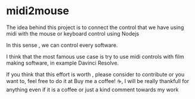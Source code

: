 # midi2mouse

The idea behind this project is to connect  the control that we have using midi with the mouse or keyboard control using Nodejs

In this sense , we can control every software.

I think that the most famous use case is try to use midi controls with film making software, in example Davinci Resolve.

If you think that this effort is worth , please consider to contribute or you want to, feel free to do it at Buy me a coffee! ☕, I will be really thankfull for anything even if it is a coffee or just a kind comment towards my work

